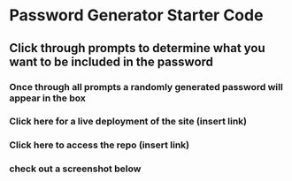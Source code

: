 # Password Generator Starter Code

## Click through prompts to determine what you want to be included in the password

### Once through all prompts a randomly generated password will appear in the box 


### Click here for a live deployment of the site (insert link)

### Click here to access the repo (insert link)

### check out a screenshot below 
